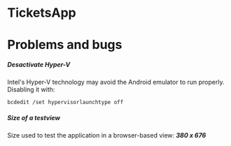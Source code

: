 # TicketsApp

# Problems and bugs
##### Desactivate Hyper-V
Intel's Hyper-V technology may avoid the Android emulator to run properly. Disabling it with:
```
bcdedit /set hypervisorlaunchtype off
```
##### Size of a testview
Size used to test the application in a browser-based view: ***380 x 676***